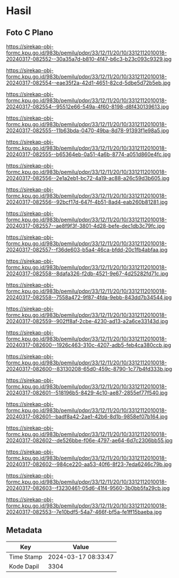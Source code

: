 # Hasil

## Foto C Plano

https://sirekap-obj-formc.kpu.go.id/983b/pemilu/pdpr/33/12/11/20/10/3312112010018-20240317-082552--30a35a7d-b810-4f47-b6c3-b23c093c9329.jpg

https://sirekap-obj-formc.kpu.go.id/983b/pemilu/pdpr/33/12/11/20/10/3312112010018-20240317-082554--eae35f2a-42d1-4651-82cd-5dbe5d72b5eb.jpg

https://sirekap-obj-formc.kpu.go.id/983b/pemilu/pdpr/33/12/11/20/10/3312112010018-20240317-082554--95512e66-549a-4f60-8198-d8f430139613.jpg

https://sirekap-obj-formc.kpu.go.id/983b/pemilu/pdpr/33/12/11/20/10/3312112010018-20240317-082555--11b63bda-0470-49ba-8d78-91393f1e98a5.jpg

https://sirekap-obj-formc.kpu.go.id/983b/pemilu/pdpr/33/12/11/20/10/3312112010018-20240317-082555--b65364eb-0a51-4a6b-8774-a051d860e4fc.jpg

https://sirekap-obj-formc.kpu.go.id/983b/pemilu/pdpr/33/12/11/20/10/3312112010018-20240317-082556--2e1a2eb1-bc72-4a19-ac88-a26c59d3b605.jpg

https://sirekap-obj-formc.kpu.go.id/983b/pemilu/pdpr/33/12/11/20/10/3312112010018-20240317-082556--92bcf17d-647f-4b51-8ad4-eab260b81281.jpg

https://sirekap-obj-formc.kpu.go.id/983b/pemilu/pdpr/33/12/11/20/10/3312112010018-20240317-082557--ae8f9f3f-3801-4d28-befe-dec1db3c79fc.jpg

https://sirekap-obj-formc.kpu.go.id/983b/pemilu/pdpr/33/12/11/20/10/3312112010018-20240317-082557--f36de603-b5a4-46ca-bfdd-20c1fb4abfaa.jpg

https://sirekap-obj-formc.kpu.go.id/983b/pemilu/pdpr/33/12/11/20/10/3312112010018-20240317-082558--8dafa326-f2db-4521-9e67-4d25282fd71c.jpg

https://sirekap-obj-formc.kpu.go.id/983b/pemilu/pdpr/33/12/11/20/10/3312112010018-20240317-082558--7558a472-9f87-4fda-9ebb-843dd7b34544.jpg

https://sirekap-obj-formc.kpu.go.id/983b/pemilu/pdpr/33/12/11/20/10/3312112010018-20240317-082559--902ff8af-2cbe-4230-ad13-a2a6ce33143d.jpg

https://sirekap-obj-formc.kpu.go.id/983b/pemilu/pdpr/33/12/11/20/10/3312112010018-20240317-082600--1926c463-310c-4207-adb5-feb4ca380ccb.jpg

https://sirekap-obj-formc.kpu.go.id/983b/pemilu/pdpr/33/12/11/20/10/3312112010018-20240317-082600--83130208-65d0-459c-8790-1c77b4fd333b.jpg

https://sirekap-obj-formc.kpu.go.id/983b/pemilu/pdpr/33/12/11/20/10/3312112010018-20240317-082601--518196b5-8429-4c10-ae87-2855ef77f540.jpg

https://sirekap-obj-formc.kpu.go.id/983b/pemilu/pdpr/33/12/11/20/10/3312112010018-20240317-082601--badf8a42-2ae1-42b6-8d1b-9858ef07b164.jpg

https://sirekap-obj-formc.kpu.go.id/983b/pemilu/pdpr/33/12/11/20/10/3312112010018-20240317-082602--de526bbe-f06e-4797-ae64-6d7c2306bb55.jpg

https://sirekap-obj-formc.kpu.go.id/983b/pemilu/pdpr/33/12/11/20/10/3312112010018-20240317-082602--984ce220-aa53-40f6-8f23-7eda6246c79b.jpg

https://sirekap-obj-formc.kpu.go.id/983b/pemilu/pdpr/33/12/11/20/10/3312112010018-20240317-082603--f3230461-05d6-41f4-9560-3b0bb5fa29cb.jpg

https://sirekap-obj-formc.kpu.go.id/983b/pemilu/pdpr/33/12/11/20/10/3312112010018-20240317-082553--7e10bdf5-54a7-466f-bf5a-fe1ff15baeba.jpg


## Metadata

| Key        | Value               |
| ---------- | ------------------- |
| Time Stamp | 2024-03-17 08:33:47 |
| Kode Dapil | 3304                |



